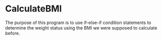 # CalculateBMI
The purpose of this program is to use if-else-if condition statements to determine the weight status using the BMI we were  supposed to calculate before. 
